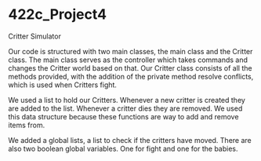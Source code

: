 # 422c_Project4
Critter Simulator

Our code is structured with two main classes, the main class and the Critter class. The main class serves as the controller which takes commands and changes the Critter world based on that. Our Critter class consists of all the methods provided, with the addition of the private method resolve conflicts, which is used when Critters fight. 

We used a list to hold our Critters. Whenever a new critter is created they are added to the list. Whenever a critter dies they are removed. We used this data structure because these functions are way to add and remove items from. 

We added a global lists, a list to check if the critters have moved. There are also two boolean global variables. One for fight and one for the babies.
